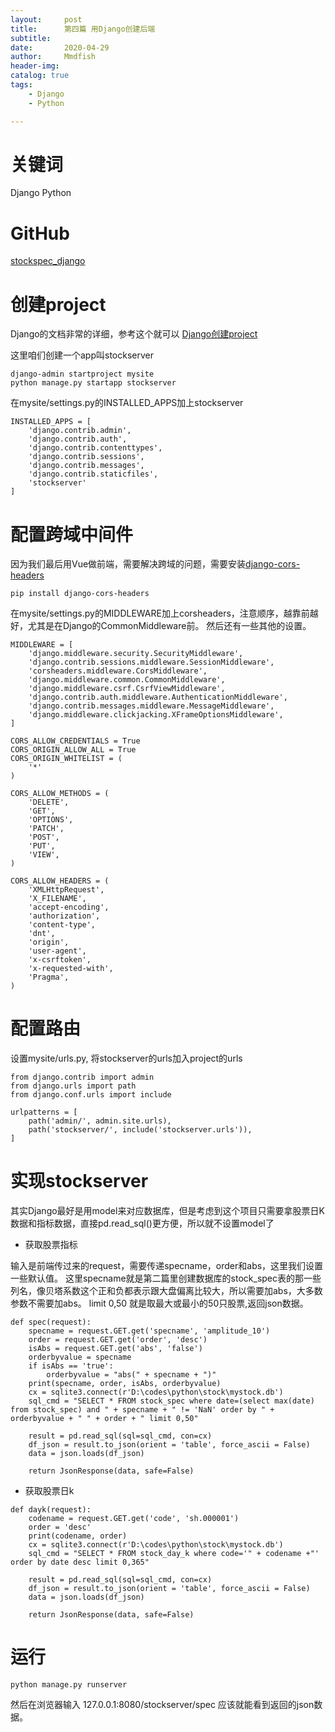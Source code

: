 ```yaml
---
layout:     post
title:      第四篇 用Django创建后端
subtitle:   
date:       2020-04-29
author:     Mmdfish
header-img: 
catalog: true
tags:
    - Django
    - Python	

---
```


# 关键词
Django Python

# GitHub
[stockspec_django](https://github.com/mmdfish/stockspec_django)

# 创建project
Django的文档非常的详细，参考这个就可以
[Django创建project](https://docs.djangoproject.com/zh-hans/3.0/intro/tutorial01/)

这里咱们创建一个app叫stockserver
```
django-admin startproject mysite
python manage.py startapp stockserver
```

在mysite/settings.py的INSTALLED_APPS加上stockserver

```
INSTALLED_APPS = [
    'django.contrib.admin',
    'django.contrib.auth',
    'django.contrib.contenttypes',
    'django.contrib.sessions',
    'django.contrib.messages',
    'django.contrib.staticfiles',
    'stockserver'
]
```

# 配置跨域中间件
因为我们最后用Vue做前端，需要解决跨域的问题，需要安装[django-cors-headers](https://pypi.org/project/django-cors-headers/)


```
pip install django-cors-headers
```

在mysite/settings.py的MIDDLEWARE加上corsheaders，注意顺序，越靠前越好，尤其是在Django的CommonMiddleware前。
然后还有一些其他的设置。
```
MIDDLEWARE = [
    'django.middleware.security.SecurityMiddleware',
    'django.contrib.sessions.middleware.SessionMiddleware',
    'corsheaders.middleware.CorsMiddleware',
    'django.middleware.common.CommonMiddleware',
    'django.middleware.csrf.CsrfViewMiddleware',
    'django.contrib.auth.middleware.AuthenticationMiddleware',
    'django.contrib.messages.middleware.MessageMiddleware',
    'django.middleware.clickjacking.XFrameOptionsMiddleware',
]

CORS_ALLOW_CREDENTIALS = True
CORS_ORIGIN_ALLOW_ALL = True
CORS_ORIGIN_WHITELIST = (
    '*'
)

CORS_ALLOW_METHODS = (
    'DELETE',
    'GET',
    'OPTIONS',
    'PATCH',
    'POST',
    'PUT',
    'VIEW',
)

CORS_ALLOW_HEADERS = (
    'XMLHttpRequest',
    'X_FILENAME',
    'accept-encoding',
    'authorization',
    'content-type',
    'dnt',
    'origin',
    'user-agent',
    'x-csrftoken',
    'x-requested-with',
    'Pragma',
)
```

# 配置路由

设置mysite/urls.py, 将stockserver的urls加入project的urls
```
from django.contrib import admin
from django.urls import path
from django.conf.urls import include

urlpatterns = [
    path('admin/', admin.site.urls),
    path('stockserver/', include('stockserver.urls')),
]
```

# 实现stockserver

其实Django最好是用model来对应数据库，但是考虑到这个项目只需要拿股票日K数据和指标数据，直接pd.read_sql()更方便，所以就不设置model了

- 获取股票指标
  

输入是前端传过来的request，需要传递specname，order和abs，这里我们设置一些默认值。
这里specname就是第二篇里创建数据库的stock_spec表的那一些列名，像贝塔系数这个正和负都表示跟大盘偏离比较大，所以需要加abs，大多数参数不需要加abs。
limit 0,50 就是取最大或最小的50只股票,返回json数据。
```
def spec(request):
    specname = request.GET.get('specname', 'amplitude_10')
    order = request.GET.get('order', 'desc')
    isAbs = request.GET.get('abs', 'false')
    orderbyvalue = specname
    if isAbs == 'true':
        orderbyvalue = "abs(" + specname + ")"
    print(specname, order, isAbs, orderbyvalue)
    cx = sqlite3.connect(r'D:\codes\python\stock\mystock.db')
    sql_cmd = "SELECT * FROM stock_spec where date=(select max(date) from stock_spec) and " + specname + " != 'NaN' order by " + orderbyvalue + " " + order + " limit 0,50"
    
    result = pd.read_sql(sql=sql_cmd, con=cx)
    df_json = result.to_json(orient = 'table', force_ascii = False)
    data = json.loads(df_json)

    return JsonResponse(data, safe=False)
```

- 获取股票日k
```
def dayk(request):
    codename = request.GET.get('code', 'sh.000001')
    order = 'desc'
    print(codename, order)
    cx = sqlite3.connect(r'D:\codes\python\stock\mystock.db')
    sql_cmd = "SELECT * FROM stock_day_k where code='" + codename +"' order by date desc limit 0,365"
    
    result = pd.read_sql(sql=sql_cmd, con=cx)
    df_json = result.to_json(orient = 'table', force_ascii = False)
    data = json.loads(df_json)

    return JsonResponse(data, safe=False)
```

# 运行

```
python manage.py runserver
```
然后在浏览器输入 127.0.0.1:8080/stockserver/spec 应该就能看到返回的json数据。
